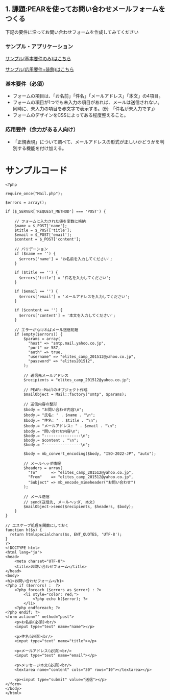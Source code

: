 
## 1. 課題:PEARを使ってお問い合わせメールフォームをつくる
下記の要件に沿ってお問い合わせフォームを作成してみてください

### サンプル・アプリケーション
<a href="http://spartacamp.s15.coreserver.jp/elites_camp/contact_form.php" target="_blank">サンプル(基本要件のみ)はこちら</a>

<a href="http://spartacamp.s15.coreserver.jp/elites_camp/contact_form_design.php" target="_blank">サンプル(応用要件+装飾)はこちら</a>




### 基本要件（必須）
- フォームの項目は、「お名前」「件名」「メールアドレス」「本文」の4項目。
- フォームの項目が1つでも未入力の項目があれば、メールは送信されない。同時に、未入力の項目を赤文字で表示する。(例: 「件名が未入力です」)
- フォームのデザインをCSSによってある程度整えること。

### 応用要件（余力がある人向け）
-  「正規表現」について調べて、メールアドレスの形式が正しいかどうかを判別する機能を付け加える。


# サンプルコード

```php:mail_form.php
<?php

require_once("Mail.php");

$errors = array();

if ($_SERVER['REQUEST_METHOD'] === 'POST') {

    // フォームに入力された値を変数に格納
    $name = $_POST['name'];
    $title = $_POST['title'];
    $email = $_POST['email'];
    $content = $_POST['content'];

    // バリデーション
    if ($name == '') {
      $errors['name'] = 'お名前を入力してください';
    }

    if ($title == '') {
      $errors['title'] = '件名を入力してください';
    }

    if ($email == '') {
      $errors['email'] = 'メールアドレスを入力してください';
    }

    if ($content == '') {
      $errors['content'] = '本文を入力してください';
    }

    // エラーがなければメール送信処理
    if (empty($errors)) {
        $params = array(
          "host" => "smtp.mail.yahoo.co.jp",
          "port" => 587,
          "auth" => true,
          "username" => "elites_camp_201512@yahoo.co.jp",
          "password" => "elites201512",
        );

        // 送信先メールアドレス
        $recipients = "elites_camp_201512@yahoo.co.jp";

        // PEAR::Mailのオブジェクト作成
        $mailObject = Mail::factory("smtp", $params);

        // 送信内容の整形
        $body = "お問い合わせ内容\n";
        $body.= "氏名: " . $name . "\n";
        $body.= "件名: " . $title . "\n";
        $body.= "メールアドレス: " . $email . "\n";
        $body.= "問い合わせ内容\n";
        $body.= "----------------\n";
        $body.= $content . "\n";
        $body.= "----------------\n";

        $body = mb_convert_encoding($body, "ISO-2022-JP", "auto");

        // メールヘッダ情報
        $headers = array(
          "To"      => "elites_camp_201512@yahoo.co.jp",
          "From"    => "elites_camp_201512@yahoo.co.jp",
          "Subject" => mb_encode_mimeheader("お問い合わせ")
        );

        // メール送信
        // send(送信先, メールヘッダ, 本文)
        $mailObject->send($recipients, $headers, $body);
    }
}

// エスケープ処理を関数にしておく
function h($s) {
  return htmlspecialchars($s, ENT_QUOTES, 'UTF-8');
}
?>
<!DOCTYPE html>
<html lang="ja">
<head>
    <meta charset="UTF-8">
    <title>お問い合わせフォーム</title>
</head>
<body>
<h1>お問い合わせフォーム</h1>
<?php if ($errors) :  ?>
    <?php foreach ($errors as $error) : ?>
        <li style="color: red;">
            <?php echo h($error); ?>
        </li>
    <?php endforeach; ?>
<?php endif; ?>
<form action="" method="post">
    <p>お名前(必須)<br/>
    <input type="text" name="name"></p>

    <p>件名(必須)<br/>
    <input type="text" name="title"></p>

    <p>メールアドレス(必須)<br/>
    <input type="text" name="email"></p>

    <p>メッセージ本文(必須)<br/>
    <textarea name="content" cols="30" rows="10"></textarea></p>

    <p><input type="submit" value="送信"></p>
</form>
</body>
</html>

```
